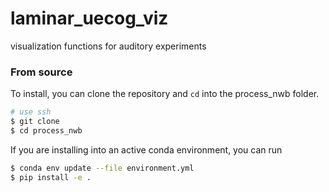 # laminar_uecog_viz
visualization functions for auditory experiments

### From source
To install, you can clone the repository and `cd` into the process_nwb folder.

```bash
# use ssh
$ git clone 
$ cd process_nwb
```

If you are installing into an active conda environment, you can run

```bash
$ conda env update --file environment.yml
$ pip install -e .
```
